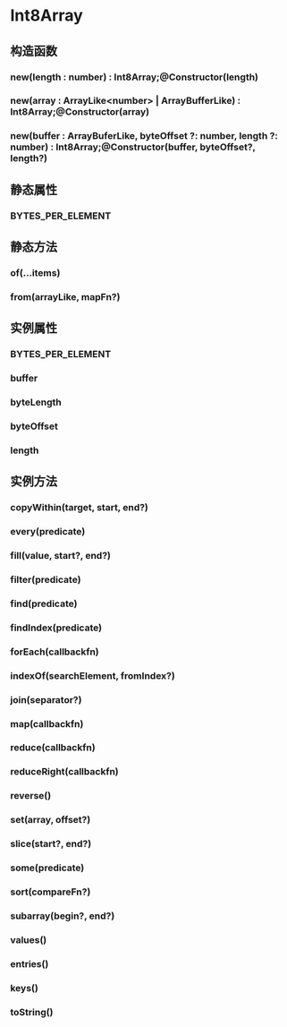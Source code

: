 # Int8Array

## 构造函数

### new(length : number) : Int8Array;@Constructor(length)

<!-- UTSJSON.Int8Array.Constructor.description -->

<!-- UTSJSON.Int8Array.Constructor.param -->

<!-- UTSJSON.Int8Array.Constructor.returnValue -->

<!-- UTSJSON.Int8Array.Constructor.test -->

<!-- UTSJSON.Int8Array.Constructor.compatibility -->

<!-- UTSJSON.Int8Array.Constructor.tutorial -->

### new(array : ArrayLike\<number> \| ArrayBufferLike) : Int8Array;@Constructor(array)

<!-- UTSJSON.Int8Array.Constructor_1.description -->

<!-- UTSJSON.Int8Array.Constructor_1.param -->

<!-- UTSJSON.Int8Array.Constructor_1.returnValue -->

<!-- UTSJSON.Int8Array.Constructor_1.test -->

<!-- UTSJSON.Int8Array.Constructor_1.compatibility -->

<!-- UTSJSON.Int8Array.Constructor_1.tutorial -->

### new(buffer : ArrayBuferLike, byteOffset ?: number, length ?: number) : Int8Array;@Constructor(buffer, byteOffset?, length?)

<!-- UTSJSON.Int8Array.Constructor_2.description -->

<!-- UTSJSON.Int8Array.Constructor_2.param -->

<!-- UTSJSON.Int8Array.Constructor_2.returnValue -->

<!-- UTSJSON.Int8Array.Constructor_2.test -->

<!-- UTSJSON.Int8Array.Constructor_2.compatibility -->

<!-- UTSJSON.Int8Array.Constructor_2.tutorial -->

## 静态属性

### BYTES_PER_ELEMENT

<!-- UTSJSON.Int8Array.BYTES_PER_ELEMENT.description -->

<!-- UTSJSON.Int8Array.BYTES_PER_ELEMENT.param -->

<!-- UTSJSON.Int8Array.BYTES_PER_ELEMENT.returnValue -->

<!-- UTSJSON.Int8Array.BYTES_PER_ELEMENT.test -->

<!-- UTSJSON.Int8Array.BYTES_PER_ELEMENT.compatibility -->

<!-- UTSJSON.Int8Array.BYTES_PER_ELEMENT.tutorial -->

## 静态方法

### of(...items)

<!-- UTSJSON.Int8Array.of.description -->

<!-- UTSJSON.Int8Array.of.param -->

<!-- UTSJSON.Int8Array.of.returnValue -->

<!-- UTSJSON.Int8Array.of.test -->

<!-- UTSJSON.Int8Array.of.compatibility -->

<!-- UTSJSON.Int8Array.of.tutorial -->

### from(arrayLike, mapFn?)

<!-- UTSJSON.Int8Array.from.description -->

<!-- UTSJSON.Int8Array.from.param -->

<!-- UTSJSON.Int8Array.from.returnValue -->

<!-- UTSJSON.Int8Array.from.test -->

<!-- UTSJSON.Int8Array.from.compatibility -->

<!-- UTSJSON.Int8Array.from.tutorial -->

## 实例属性

### BYTES_PER_ELEMENT

<!-- UTSJSON.Int8Array.BYTES_PER_ELEMENT.description -->

<!-- UTSJSON.Int8Array.BYTES_PER_ELEMENT.param -->

<!-- UTSJSON.Int8Array.BYTES_PER_ELEMENT.returnValue -->

<!-- UTSJSON.Int8Array.BYTES_PER_ELEMENT.test -->

<!-- UTSJSON.Int8Array.BYTES_PER_ELEMENT.compatibility -->

<!-- UTSJSON.Int8Array.BYTES_PER_ELEMENT.tutorial -->

### buffer

<!-- UTSJSON.Int8Array.buffer.description -->

<!-- UTSJSON.Int8Array.buffer.param -->

<!-- UTSJSON.Int8Array.buffer.returnValue -->

<!-- UTSJSON.Int8Array.buffer.test -->

<!-- UTSJSON.Int8Array.buffer.compatibility -->

<!-- UTSJSON.Int8Array.buffer.tutorial -->

### byteLength

<!-- UTSJSON.Int8Array.byteLength.description -->

<!-- UTSJSON.Int8Array.byteLength.param -->

<!-- UTSJSON.Int8Array.byteLength.returnValue -->

<!-- UTSJSON.Int8Array.byteLength.test -->

<!-- UTSJSON.Int8Array.byteLength.compatibility -->

<!-- UTSJSON.Int8Array.byteLength.tutorial -->

### byteOffset

<!-- UTSJSON.Int8Array.byteOffset.description -->

<!-- UTSJSON.Int8Array.byteOffset.param -->

<!-- UTSJSON.Int8Array.byteOffset.returnValue -->

<!-- UTSJSON.Int8Array.byteOffset.test -->

<!-- UTSJSON.Int8Array.byteOffset.compatibility -->

<!-- UTSJSON.Int8Array.byteOffset.tutorial -->

### length

<!-- UTSJSON.Int8Array.length.description -->

<!-- UTSJSON.Int8Array.length.param -->

<!-- UTSJSON.Int8Array.length.returnValue -->

<!-- UTSJSON.Int8Array.length.test -->

<!-- UTSJSON.Int8Array.length.compatibility -->

<!-- UTSJSON.Int8Array.length.tutorial -->

## 实例方法

### copyWithin(target, start, end?)

<!-- UTSJSON.Int8Array.copyWithin.description -->

<!-- UTSJSON.Int8Array.copyWithin.param -->

<!-- UTSJSON.Int8Array.copyWithin.returnValue -->

<!-- UTSJSON.Int8Array.copyWithin.test -->

<!-- UTSJSON.Int8Array.copyWithin.compatibility -->

<!-- UTSJSON.Int8Array.copyWithin.tutorial -->

### every(predicate)

<!-- UTSJSON.Int8Array.every.description -->

<!-- UTSJSON.Int8Array.every.param -->

<!-- UTSJSON.Int8Array.every.returnValue -->

<!-- UTSJSON.Int8Array.every.test -->

<!-- UTSJSON.Int8Array.every.compatibility -->

<!-- UTSJSON.Int8Array.every.tutorial -->

### fill(value, start?, end?)

<!-- UTSJSON.Int8Array.fill.description -->

<!-- UTSJSON.Int8Array.fill.param -->

<!-- UTSJSON.Int8Array.fill.returnValue -->

<!-- UTSJSON.Int8Array.fill.test -->

<!-- UTSJSON.Int8Array.fill.compatibility -->

<!-- UTSJSON.Int8Array.fill.tutorial -->

### filter(predicate)

<!-- UTSJSON.Int8Array.filter.description -->

<!-- UTSJSON.Int8Array.filter.param -->

<!-- UTSJSON.Int8Array.filter.returnValue -->

<!-- UTSJSON.Int8Array.filter.test -->

<!-- UTSJSON.Int8Array.filter.compatibility -->

<!-- UTSJSON.Int8Array.filter.tutorial -->

### find(predicate)

<!-- UTSJSON.Int8Array.find.description -->

<!-- UTSJSON.Int8Array.find.param -->

<!-- UTSJSON.Int8Array.find.returnValue -->

<!-- UTSJSON.Int8Array.find.test -->

<!-- UTSJSON.Int8Array.find.compatibility -->

<!-- UTSJSON.Int8Array.find.tutorial -->

### findIndex(predicate)

<!-- UTSJSON.Int8Array.findIndex.description -->

<!-- UTSJSON.Int8Array.findIndex.param -->

<!-- UTSJSON.Int8Array.findIndex.returnValue -->

<!-- UTSJSON.Int8Array.findIndex.test -->

<!-- UTSJSON.Int8Array.findIndex.compatibility -->

<!-- UTSJSON.Int8Array.findIndex.tutorial -->

### forEach(callbackfn)

<!-- UTSJSON.Int8Array.forEach.description -->

<!-- UTSJSON.Int8Array.forEach.param -->

<!-- UTSJSON.Int8Array.forEach.returnValue -->

<!-- UTSJSON.Int8Array.forEach.test -->

<!-- UTSJSON.Int8Array.forEach.compatibility -->

<!-- UTSJSON.Int8Array.forEach.tutorial -->

### indexOf(searchElement, fromIndex?)

<!-- UTSJSON.Int8Array.indexOf.description -->

<!-- UTSJSON.Int8Array.indexOf.param -->

<!-- UTSJSON.Int8Array.indexOf.returnValue -->

<!-- UTSJSON.Int8Array.indexOf.test -->

<!-- UTSJSON.Int8Array.indexOf.compatibility -->

<!-- UTSJSON.Int8Array.indexOf.tutorial -->

### join(separator?)

<!-- UTSJSON.Int8Array.join.description -->

<!-- UTSJSON.Int8Array.join.param -->

<!-- UTSJSON.Int8Array.join.returnValue -->

<!-- UTSJSON.Int8Array.join.test -->

<!-- UTSJSON.Int8Array.join.compatibility -->

<!-- UTSJSON.Int8Array.join.tutorial -->

### map(callbackfn)

<!-- UTSJSON.Int8Array.map.description -->

<!-- UTSJSON.Int8Array.map.param -->

<!-- UTSJSON.Int8Array.map.returnValue -->

<!-- UTSJSON.Int8Array.map.test -->

<!-- UTSJSON.Int8Array.map.compatibility -->

<!-- UTSJSON.Int8Array.map.tutorial -->

### reduce(callbackfn)

<!-- UTSJSON.Int8Array.reduce.description -->

<!-- UTSJSON.Int8Array.reduce.param -->

<!-- UTSJSON.Int8Array.reduce.returnValue -->

<!-- UTSJSON.Int8Array.reduce.test -->

<!-- UTSJSON.Int8Array.reduce.compatibility -->

<!-- UTSJSON.Int8Array.reduce.tutorial -->

### reduceRight(callbackfn)

<!-- UTSJSON.Int8Array.reduceRight.description -->

<!-- UTSJSON.Int8Array.reduceRight.param -->

<!-- UTSJSON.Int8Array.reduceRight.returnValue -->

<!-- UTSJSON.Int8Array.reduceRight.test -->

<!-- UTSJSON.Int8Array.reduceRight.compatibility -->

<!-- UTSJSON.Int8Array.reduceRight.tutorial -->

### reverse()

<!-- UTSJSON.Int8Array.reverse.description -->

<!-- UTSJSON.Int8Array.reverse.param -->

<!-- UTSJSON.Int8Array.reverse.returnValue -->

<!-- UTSJSON.Int8Array.reverse.test -->

<!-- UTSJSON.Int8Array.reverse.compatibility -->

<!-- UTSJSON.Int8Array.reverse.tutorial -->

### set(array, offset?)

<!-- UTSJSON.Int8Array.set.description -->

<!-- UTSJSON.Int8Array.set.param -->

<!-- UTSJSON.Int8Array.set.returnValue -->

<!-- UTSJSON.Int8Array.set.test -->

<!-- UTSJSON.Int8Array.set.compatibility -->

<!-- UTSJSON.Int8Array.set.tutorial -->

### slice(start?, end?)

<!-- UTSJSON.Int8Array.slice.description -->

<!-- UTSJSON.Int8Array.slice.param -->

<!-- UTSJSON.Int8Array.slice.returnValue -->

<!-- UTSJSON.Int8Array.slice.test -->

<!-- UTSJSON.Int8Array.slice.compatibility -->

<!-- UTSJSON.Int8Array.slice.tutorial -->

### some(predicate)

<!-- UTSJSON.Int8Array.some.description -->

<!-- UTSJSON.Int8Array.some.param -->

<!-- UTSJSON.Int8Array.some.returnValue -->

<!-- UTSJSON.Int8Array.some.test -->

<!-- UTSJSON.Int8Array.some.compatibility -->

<!-- UTSJSON.Int8Array.some.tutorial -->

### sort(compareFn?)

<!-- UTSJSON.Int8Array.sort.description -->

<!-- UTSJSON.Int8Array.sort.param -->

<!-- UTSJSON.Int8Array.sort.returnValue -->

<!-- UTSJSON.Int8Array.sort.test -->

<!-- UTSJSON.Int8Array.sort.compatibility -->

<!-- UTSJSON.Int8Array.sort.tutorial -->

### subarray(begin?, end?)

<!-- UTSJSON.Int8Array.subarray.description -->

<!-- UTSJSON.Int8Array.subarray.param -->

<!-- UTSJSON.Int8Array.subarray.returnValue -->

<!-- UTSJSON.Int8Array.subarray.test -->

<!-- UTSJSON.Int8Array.subarray.compatibility -->

<!-- UTSJSON.Int8Array.subarray.tutorial -->

### values()

<!-- UTSJSON.Int8Array.values.description -->

<!-- UTSJSON.Int8Array.values.param -->

<!-- UTSJSON.Int8Array.values.returnValue -->

<!-- UTSJSON.Int8Array.values.test -->

<!-- UTSJSON.Int8Array.values.compatibility -->

<!-- UTSJSON.Int8Array.values.tutorial -->

### entries()

<!-- UTSJSON.Int8Array.entries.description -->

<!-- UTSJSON.Int8Array.entries.param -->

<!-- UTSJSON.Int8Array.entries.returnValue -->

<!-- UTSJSON.Int8Array.entries.test -->

<!-- UTSJSON.Int8Array.entries.compatibility -->

<!-- UTSJSON.Int8Array.entries.tutorial -->

### keys()

<!-- UTSJSON.Int8Array.keys.description -->

<!-- UTSJSON.Int8Array.keys.param -->

<!-- UTSJSON.Int8Array.keys.returnValue -->

<!-- UTSJSON.Int8Array.keys.test -->

<!-- UTSJSON.Int8Array.keys.compatibility -->

<!-- UTSJSON.Int8Array.keys.tutorial -->

### toString()

<!-- UTSJSON.Int8Array.toString.description -->

<!-- UTSJSON.Int8Array.toString.param -->

<!-- UTSJSON.Int8Array.toString.returnValue -->

<!-- UTSJSON.Int8Array.toString.test -->

<!-- UTSJSON.Int8Array.toString.compatibility -->

<!-- UTSJSON.Int8Array.toString.tutorial -->
